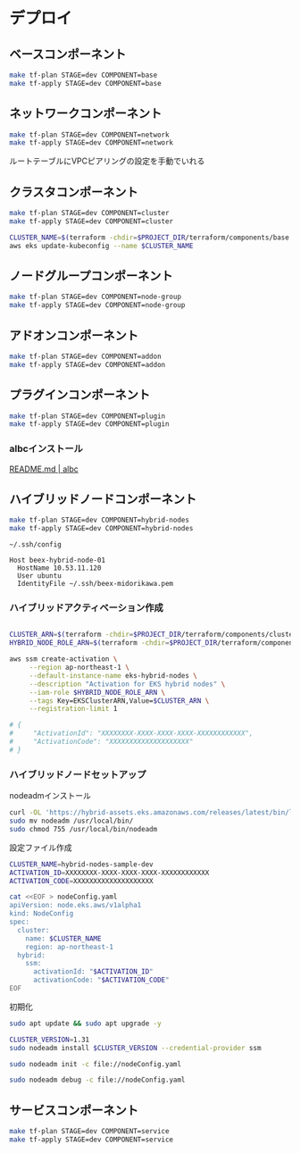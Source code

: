 # デプロイ

## ベースコンポーネント

```bash
make tf-plan STAGE=dev COMPONENT=base
make tf-apply STAGE=dev COMPONENT=base
```

## ネットワークコンポーネント

```bash
make tf-plan STAGE=dev COMPONENT=network
make tf-apply STAGE=dev COMPONENT=network
```

ルートテーブルにVPCピアリングの設定を手動でいれる


## クラスタコンポーネント

```bash
make tf-plan STAGE=dev COMPONENT=cluster
make tf-apply STAGE=dev COMPONENT=cluster

CLUSTER_NAME=$(terraform -chdir=$PROJECT_DIR/terraform/components/base output -raw cluster_name)
aws eks update-kubeconfig --name $CLUSTER_NAME
```

## ノードグループコンポーネント

```bash
make tf-plan STAGE=dev COMPONENT=node-group
make tf-apply STAGE=dev COMPONENT=node-group
```


## アドオンコンポーネント

```bash
make tf-plan STAGE=dev COMPONENT=addon
make tf-apply STAGE=dev COMPONENT=addon
```

## プラグインコンポーネント

```bash
make tf-plan STAGE=dev COMPONENT=plugin
make tf-apply STAGE=dev COMPONENT=plugin
```

### albcインストール

[README.md | albc](plugin/albc/README.md)


## ハイブリッドノードコンポーネント

```bash
make tf-plan STAGE=dev COMPONENT=hybrid-nodes
make tf-apply STAGE=dev COMPONENT=hybrid-nodes
```

`~/.ssh/config`

```~/.ssh/config
Host beex-hybrid-node-01
  HostName 10.53.11.120
  User ubuntu
  IdentityFile ~/.ssh/beex-midorikawa.pem
```

### ハイブリッドアクティベーション作成

```bash

CLUSTER_ARN=$(terraform -chdir=$PROJECT_DIR/terraform/components/cluster output -raw cluster_arn)
HYBRID_NODE_ROLE_ARN=$(terraform -chdir=$PROJECT_DIR/terraform/components/hybrid-nodes output -raw hybrid_node_role)

aws ssm create-activation \
     --region ap-northeast-1 \
     --default-instance-name eks-hybrid-nodes \
     --description "Activation for EKS hybrid nodes" \
     --iam-role $HYBRID_NODE_ROLE_ARN \
     --tags Key=EKSClusterARN,Value=$CLUSTER_ARN \
     --registration-limit 1

# {
#     "ActivationId": "XXXXXXXX-XXXX-XXXX-XXXX-XXXXXXXXXXXX",
#     "ActivationCode": "XXXXXXXXXXXXXXXXXXXX"
# }
```

### ハイブリッドノードセットアップ

nodeadmインストール


```bash
curl -OL 'https://hybrid-assets.eks.amazonaws.com/releases/latest/bin/linux/amd64/nodeadm'
sudo mv nodeadm /usr/local/bin/
sudo chmod 755 /usr/local/bin/nodeadm
```

設定ファイル作成

```bash
CLUSTER_NAME=hybrid-nodes-sample-dev
ACTIVATION_ID=XXXXXXXX-XXXX-XXXX-XXXX-XXXXXXXXXXXX
ACTIVATION_CODE=XXXXXXXXXXXXXXXXXXXX

cat <<EOF > nodeConfig.yaml
apiVersion: node.eks.aws/v1alpha1
kind: NodeConfig
spec:
  cluster:
    name: $CLUSTER_NAME
    region: ap-northeast-1
  hybrid:
    ssm:
      activationId: "$ACTIVATION_ID"
      activationCode: "$ACTIVATION_CODE"
EOF
```

初期化

```bash
sudo apt update && sudo apt upgrade -y

CLUSTER_VERSION=1.31
sudo nodeadm install $CLUSTER_VERSION --credential-provider ssm

sudo nodeadm init -c file://nodeConfig.yaml

sudo nodeadm debug -c file://nodeConfig.yaml
```


## サービスコンポーネント

```bash
make tf-plan STAGE=dev COMPONENT=service
make tf-apply STAGE=dev COMPONENT=service
```
